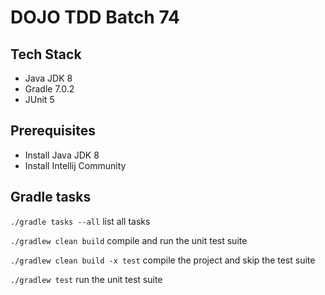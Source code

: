 # DOJO TDD Batch 74

## Tech Stack
- Java JDK 8
- Gradle 7.0.2
- JUnit 5

## Prerequisites
- Install Java JDK 8
- Install Intellij Community

## Gradle tasks
```./gradle tasks --all``` list all tasks

```./gradlew clean build``` compile and run the unit test suite

```./gradlew clean build -x test``` compile the project and skip the test suite

```./gradlew test``` run the unit test suite

